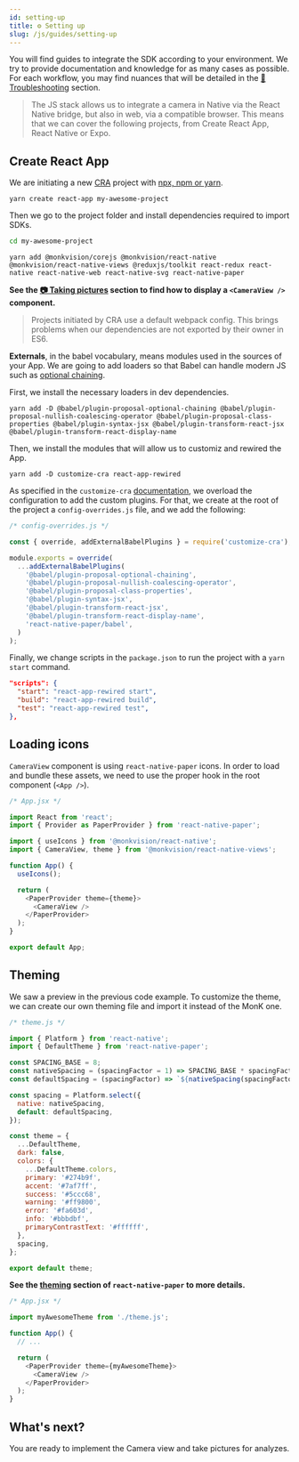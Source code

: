 ```yaml
---
id: setting-up
title: ⚙️ Setting up
slug: /js/guides/setting-up
---
```


You will find guides to integrate the SDK according to your environment. We try to provide documentation and knowledge for as many cases as possible.
For each workflow, you may find nuances that will be detailed in the [🧯 Troubleshooting](https://monkvision.github.io/monkjs/docs/troubleshooting) section.

> The JS stack allows us to integrate a camera in Native via the React Native bridge, but also in web, via a compatible browser. This means that we can cover the following projects, from Create React App, React Native or Expo.

## Create React App

We are initiating a new [CRA](https://create-react-app.dev/) project with [npx, npm or yarn](https://create-react-app.dev/docs/getting-started#creating-an-app).

``` yarn
yarn create react-app my-awesome-project
```

Then we go to the project folder and install dependencies required to import SDKs.

``` sh
cd my-awesome-project
```

``` yarn
yarn add @monkvision/corejs @monkvision/react-native @monkvision/react-native-views @reduxjs/toolkit react-redux react-native react-native-web react-native-svg react-native-paper
```

**See the [📷 Taking pictures](https://monkvision.github.io/monkjs/docs/js/guides/picturing) section to find how to display a `<CameraView />` component.**

> Projects initiated by CRA use a default webpack config. This brings problems when our dependencies are not exported by their owner in ES6.

**Externals**, in the babel vocabulary, means modules used in the sources of your App. We are going to add loaders so that Babel can handle modern JS such as [optional chaining](https://developer.mozilla.org/en-US/docs/Web/JavaScript/Reference/Operators/Optional_chaining).

First, we install the necessary loaders in dev dependencies.

``` yarn
yarn add -D @babel/plugin-proposal-optional-chaining @babel/plugin-proposal-nullish-coalescing-operator @babel/plugin-proposal-class-properties @babel/plugin-syntax-jsx @babel/plugin-transform-react-jsx @babel/plugin-transform-react-display-name
```

Then, we install the modules that will allow us to customiz and rewired the App.

``` yarn
yarn add -D customize-cra react-app-rewired
```

As specified in the `customize-cra` [documentation](https://github.com/arackaf/customize-cra), we overload the configuration to add the custom plugins. For that, we create at the root of the project a `config-overrides.js` file, and we add the following:

``` javascript
/* config-overrides.js */

const { override, addExternalBabelPlugins } = require('customize-cra');

module.exports = override(
  ...addExternalBabelPlugins(
    '@babel/plugin-proposal-optional-chaining',
    '@babel/plugin-proposal-nullish-coalescing-operator',
    '@babel/plugin-proposal-class-properties',
    '@babel/plugin-syntax-jsx',
    '@babel/plugin-transform-react-jsx',
    '@babel/plugin-transform-react-display-name',
    'react-native-paper/babel',
  )
);
```

Finally, we change scripts in the `package.json` to run the project with a `yarn start` command.
``` json
"scripts": {
  "start": "react-app-rewired start",
  "build": "react-app-rewired build",
  "test": "react-app-rewired test",
},
```

## Loading icons

`CameraView` component is using `react-native-paper` icons.
In order to load and bundle these assets, we need to use the proper hook in the root component (`<App />`).

``` javascript
/* App.jsx */

import React from 'react';
import { Provider as PaperProvider } from 'react-native-paper';

import { useIcons } from '@monkvision/react-native';
import { CameraView, theme } from '@monkvision/react-native-views';

function App() {
  useIcons();

  return (
    <PaperProvider theme={theme}>
      <CameraView />
    </PaperProvider>
  );
}

export default App;
```

## Theming

We saw a preview in the previous code example. To customize the theme, we can create our own theming file and import it instead of the MonK one.

``` javascript
/* theme.js */

import { Platform } from 'react-native';
import { DefaultTheme } from 'react-native-paper';

const SPACING_BASE = 8;
const nativeSpacing = (spacingFactor = 1) => SPACING_BASE * spacingFactor;
const defaultSpacing = (spacingFactor) => `${nativeSpacing(spacingFactor)}px`;

const spacing = Platform.select({
  native: nativeSpacing,
  default: defaultSpacing,
});

const theme = {
  ...DefaultTheme,
  dark: false,
  colors: {
    ...DefaultTheme.colors,
    primary: '#274b9f',
    accent: '#7af7ff',
    success: '#5ccc68',
    warning: '#ff9800',
    error: '#fa603d',
    info: '#bbbdbf',
    primaryContrastText: '#ffffff',
  },
  spacing,
};

export default theme;
```

**See the [theming](https://callstack.github.io/react-native-paper/theming.html) section of `react-native-paper` to more details.**

``` javascript
/* App.jsx */

import myAwesomeTheme from './theme.js';

function App() {
  // ...

  return (
    <PaperProvider theme={myAwesomeTheme}>
      <CameraView />
    </PaperProvider>
  );
}
```

## What's next?

You are ready to implement the Camera view and take pictures for analyzes.
